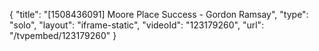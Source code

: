 {
    "title": "[1508436091] Moore Place Success - Gordon Ramsay",
    "type": "solo",
    "layout": "iframe-static",
    "videoId": "123179260",
    "url": "\/tvpembed\/123179260"
}